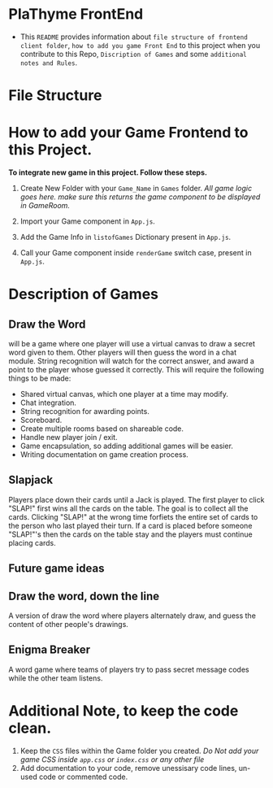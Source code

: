 # PlaThyme FrontEnd

* This `README` provides information about `file structure of frontend client folder`, `how to add you game Front End` to this project when you contribute to this Repo, `Discription of Games` and some `additional notes and Rules`.

# File Structure

# How to add your Game Frontend to this Project.

__To integrate new game in this project. Follow these steps.__

1. Create New Folder with your `Game_Name` in `Games` folder. *All game logic goes here. make sure this returns the game component to be displayed in GameRoom.*

2. Import your Game component in `App.js`.

3. Add the Game Info in `listofGames` Dictionary present in `App.js`.

4. Call your Game component inside `renderGame` switch case, present in `App.js`.

# Description of Games

## __Draw the Word__ 
will be a game where one player will use a virtual canvas to draw a secret word given to them. Other players will then guess the word in a chat module. String recognition will watch for the correct answer, and award a point to the player whose guessed it correctly. This will require the following things to be made:
* Shared virtual canvas, which one player at a time may modify.
* Chat integration.
* String recognition for awarding points.
* Scoreboard.
* Create multiple rooms based on shareable code.
* Handle new player join / exit.
* Game encapsulation, so adding additional games will be easier.
* Writing documentation on game creation process.

## __Slapjack__
Players place down their cards until a Jack is played. The first player to click "SLAP!" first wins all the cards on the table. The goal is to collect all the cards. Clicking "SLAP!" at the wrong time forfiets the entire set of cards to the person who last played their turn. If a card is placed before someone "SLAP!"'s then the cards on the table stay and the players must continue placing cards.


## __Future game ideas__
## __Draw the word, down the line__
A version of draw the word where players alternately draw, and guess the content of other people's drawings.

## __Enigma Breaker__
A word game where teams of players try to pass secret message codes while the other team listens.
# Additional Note, to keep the code clean.

1. Keep the `CSS` files within the Game folder you created. *Do Not add your game CSS inside `app.css` or `index.css` or any other file* 
2. Add documentation to your code, remove unessisary code lines, un-used code or commented code.